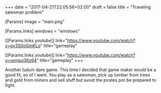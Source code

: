 +++
date = "2017-04-21T22:05:56+02:00"
draft = false
title = "Traveling salesman problem"

[Params]
image = "main.png"

[Params.links]
windows = "windows"

[[Params.links.youtube]]
link="https://www.youtube.com/watch?v=gy3S0oGmKLo"
title="gameplay"

[[Params.links.youtube]]
link="https://www.youtube.com/watch?v=oxngui36z64"
title="gameplay"
+++

Another ludum dare game. This time I decided that game maker would be a good fit, so of I went. You play as a salesman, pick up lumber from trees and gold from miners and sell stuff but avoid the pirates por be prepared to fight.
